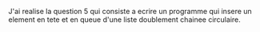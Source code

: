 J'ai realise la question 5 qui consiste a ecrire un programme qui insere un element en tete et en queue d'une liste doublement chainee circulaire.
